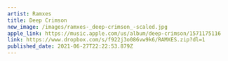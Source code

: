 ```yaml
---
artist: Ramxes
title: Deep Crimson
new_image: /images/ramxes-_deep-crimson_-scaled.jpg
apple_link: https://music.apple.com/us/album/deep-crimson/1571175116
link: https://www.dropbox.com/s/f922j3o086vw9k6/RAMXES.zip?dl=1
published_date: 2021-06-27T22:22:53.879Z
---
```

